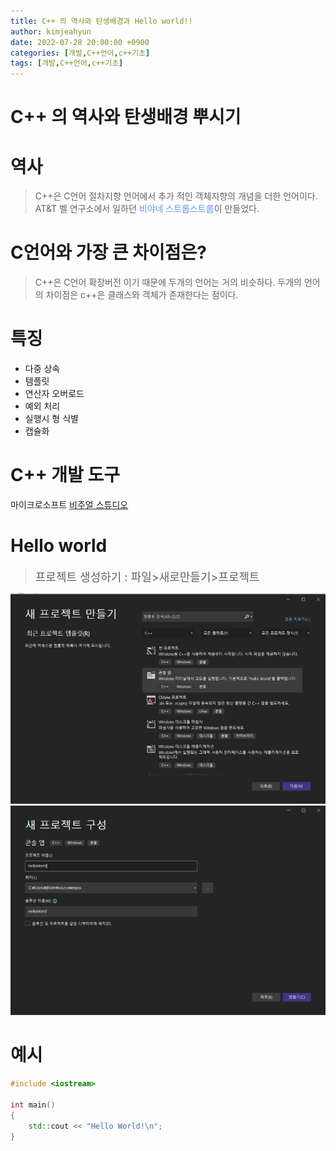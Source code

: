 ```yaml
---
title: C++ 의 역사와 탄생배경과 Hello world!!
author: kimjeahyun
date: 2022-07-28 20:00:00 +0900
categories: [개발,C++언어,c++기초]
tags: [개발,C++언어,c++기초]
---
```


# C++ 의 역사와 탄생배경 뿌시기

# 역사 

>C++은 C언어 절차지향 언어에서 추가 적인 객체지향의 개념을 더한 언어이다. AT&T 벨 연구소에서 일하던 <font color="#6495ED" style="font-size= 16px;">비야네 스트롭스트룹</font>이 만들었다. 


# C언어와 가장 큰 차이점은?


>C++은 C언어 확장버전 이기 때문에 두개의 언어는 거의 비슷하다. 두개의 언어의 차이점은 c++은 클래스와 객체가 존재한다는 점이다.


# 특징

- 다중 상속
- 템플릿
- 연산자 오버로드
- 예외 처리
- 실행시 형 식별
- 캡슐화

# C++ 개발 도구

마이크로소프트 [비주얼 스튜디오](https://visualstudio.microsoft.com/ko/downloads/) 


# Hello world


><div style="font-size:18px;">프로젝트 생성하기 : 파일>새로만들기>프로젝트<div>

![프로젝트생성](./img/basic1-1.png)
![프로젝트생성-2](./img/basic1-2.png)


# 예시

```cpp
#include <iostream>

int main()
{
    std::cout << "Hello World!\n";
}

```
